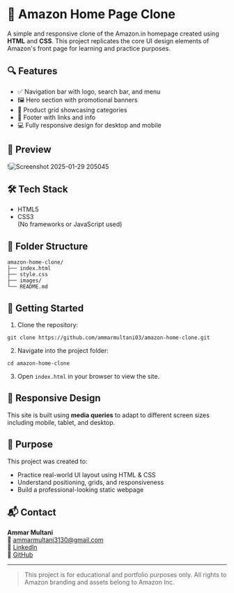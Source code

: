 # 🛒 Amazon Home Page Clone

A simple and responsive clone of the Amazon.in homepage created using **HTML** and **CSS**. This project replicates the core UI design elements of Amazon's front page for learning and practice purposes.

## 🔍 Features

- ✅ Navigation bar with logo, search bar, and menu  
- 🖼️ Hero section with promotional banners  
- 🧾 Product grid showcasing categories  
- 🔗 Footer with links and info  
- 💻 Fully responsive design for desktop and mobile  

## 📸 Preview

!![Screenshot 2025-01-29 205045](https://github.com/user-attachments/assets/94898949-ebc6-401f-8b21-e800e443afc2)


## 🛠️ Tech Stack

- HTML5  
- CSS3  
(No frameworks or JavaScript used)

## 📂 Folder Structure

```
amazon-home-clone/
├── index.html
├── style.css
├── images/
└── README.md
```

## 🚀 Getting Started

1. Clone the repository:
```
git clone https://github.com/ammarmultani03/amazon-home-clone.git
```

2. Navigate into the project folder:
```
cd amazon-home-clone
```

3. Open `index.html` in your browser to view the site.

## 📱 Responsive Design

This site is built using **media queries** to adapt to different screen sizes including mobile, tablet, and desktop.

## 🎯 Purpose

This project was created to:
- Practice real-world UI layout using HTML & CSS  
- Understand positioning, grids, and responsiveness  
- Build a professional-looking static webpage  

## 📬 Contact

**Ammar Multani**  
📧 ammarmultani3130@gmail.com  
🔗 [LinkedIn](https://linkedin.com/in/ammarmultanivyara)  
🔗 [GitHub](https://github.com/ammarmultani03)

---

> This project is for educational and portfolio purposes only. All rights to Amazon branding and assets belong to Amazon Inc.
